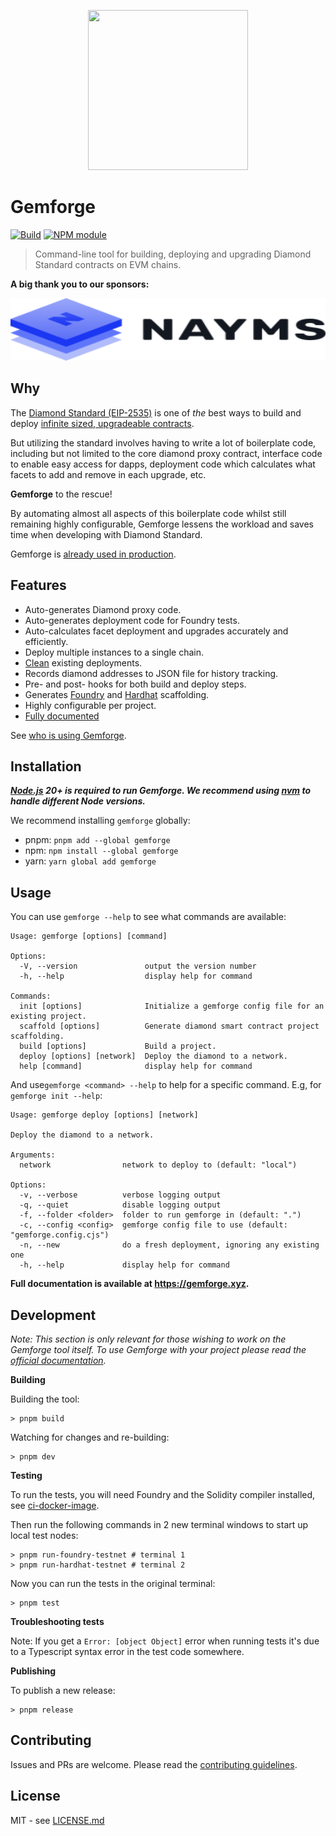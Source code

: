 <p align="center">
  <img width="256" height="256" src="https://raw.githubusercontent.com/gemstation/gemforge/master/assets/logo.png" />
</p>

# Gemforge

[![Build](https://github.com/gemstation/gemforge/actions/workflows/ci.yml/badge.svg?branch=master)](https://github.com/gemstation/gemforge/actions/workflows/ci.yml)
[![NPM module](https://badge.fury.io/js/gemforge.svg)](https://badge.fury.io/js/gemforge)

> Command-line tool for building, deploying and upgrading Diamond Standard contracts on EVM chains.

**A big thank you to our sponsors:**

<div style="display: flex; flex-direction: column; justify-items: center; text-align: center">
	<a href="https://nayms.com" target="_blank" style="display:block; margin: auto">
	  <img width="512" height="100" src="https://raw.githubusercontent.com/gemstation/gemforge/master/assets/nayms.svg"/>
	</a>
</div>

## Why

The [Diamond Standard (EIP-2535)](https://eips.ethereum.org/EIPS/eip-2535) is one of _the_ best ways to build and deploy [infinite sized, upgradeable contracts](https://twitter.com/hiddentao/status/1692567215059407048).

But utilizing the standard involves having to write a lot of boilerplate code, including but not limited to the core diamond proxy contract, interface code to enable easy access for dapps, deployment code which calculates what facets to add and remove in each upgrade, etc.

**Gemforge** to the rescue!

By automating almost all aspects of this boilerplate code whilst still remaining highly configurable, Gemforge lessens the workload and saves time when developing with Diamond Standard.

Gemforge is [already used in production](https://gemforge.xyz/#who-is-using-gemforge).

## Features

* Auto-generates Diamond proxy code.
* Auto-generates deployment code for Foundry tests.
* Auto-calculates facet deployment and upgrades accurately and efficiently.
* Deploy multiple instances to a single chain.
* [Clean](https://gemforge.xyz/commands/deploy/#fresh-deployments) existing deployments.
* Records diamond addresses to JSON file for history tracking.
* Pre- and post- hooks for both build and deploy steps.
* Generates [Foundry](https://github.com/gemstation/contracts-foundry/) and [Hardhat](https://github.com/gemstation/contracts-hardhat/) scaffolding.
* Highly configurable per project.
* [Fully documented](https://gemforge.xyz)

See [who is using Gemforge](https://gemforge.xyz/#who-is-using-gemforge).

## Installation

**_[Node.js](https://nodejs.org/) 20+ is required to run Gemforge. We recommend using [nvm](https://github.com/nvm-sh/nvm) to handle different Node versions._**

We recommend installing `gemforge` globally:

* pnpm: `pnpm add --global gemforge`
* npm: `npm install --global gemforge`
* yarn: `yarn global add gemforge`

## Usage

You can use `gemforge --help` to see what commands are available:

```
Usage: gemforge [options] [command]

Options:
  -V, --version               output the version number
  -h, --help                  display help for command

Commands:
  init [options]              Initialize a gemforge config file for an existing project.
  scaffold [options]          Generate diamond smart contract project scaffolding.
  build [options]             Build a project.
  deploy [options] [network]  Deploy the diamond to a network.
  help [command]              display help for command
```

And use`gemforge <command> --help` to help for a specific command. E.g, for `gemforge init --help`:

```
Usage: gemforge deploy [options] [network]

Deploy the diamond to a network.

Arguments:
  network                network to deploy to (default: "local")

Options:
  -v, --verbose          verbose logging output
  -q, --quiet            disable logging output
  -f, --folder <folder>  folder to run gemforge in (default: ".")
  -c, --config <config>  gemforge config file to use (default: "gemforge.config.cjs")
  -n, --new              do a fresh deployment, ignoring any existing one
  -h, --help             display help for command
```

**Full documentation is available at https://gemforge.xyz.**

## Development

_Note: This section is only relevant for those wishing to work on the Gemforge tool itself. To use Gemforge with your project please read the [official documentation](https://gemforge.xyz)._

**Building**

Building the tool:

```
> pnpm build
```

Watching for changes and re-building:

```
> pnpm dev
```

**Testing**

To run the tests, you will need Foundry and the Solidity compiler installed, see [ci-docker-image](https://github.com/gemstation/ci-builder=image). 

Then run the following commands in 2 new terminal windows to start up local test nodes:

```
> pnpm run-foundry-testnet # terminal 1
> pnpm run-hardhat-testnet # terminal 2
```

Now you can run the tests in the original terminal:

```
> pnpm test
```

**Troubleshooting tests**

Note: If you get a `Error: [object Object]` error when running tests it's due to a Typescript syntax error in the test code somewhere.

**Publishing**

To publish a new release:

```
> pnpm release
```

## Contributing

Issues and PRs are welcome. Please read the [contributing guidelines](CONTRIBUTING.md).

## License

MIT - see [LICENSE.md](LICENSE.md)

